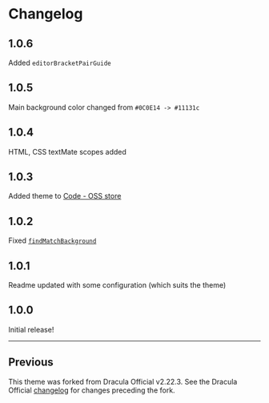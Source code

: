 # Changelog

## 1.0.6

Added `editorBracketPairGuide`

## 1.0.5

Main background color changed from `#0C0E14 -> #11131c`

## 1.0.4

HTML, CSS textMate scopes added

## 1.0.3

Added theme to [Code - OSS store](https://open-vsx.org/extension/PROxZIMA/sweetdracula)

## 1.0.2

Fixed [`findMatchBackground`](https://github.com/PROxZIMA/sweet-dracula/pull/1)

## 1.0.1

Readme updated with some configuration (which suits the theme)

## 1.0.0

Initial release!

---

## Previous

This theme was forked from Dracula Official v2.22.3. See the Dracula Official [changelog](https://github.com/dracula/visual-studio-code/blob/master/CHANGELOG.md#2223) for changes preceding the fork.
